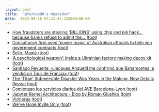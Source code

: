 ```yaml
---
layout: post
title:  "@fernand0's Mastodon"
date:  2023-09-16 07:22:44.422000+00:00
---
```

*  [How fraudsters are stealing 'BILLIONS' using chip and pin hack... because banks refuse to admit the... ](https://www.dailymail.co.uk/money/beatthescammers/article-12396705/How-fraudsters-stealing-BILLIONS-using-chip-pin-hack-banks-refuse-admit-scam-exists.htm) ([toot](https://mastodon.social/@fernand0/111073621732285785))
*  [Consultancy firm used ‘power maps’ of Australian officials to help win government contracts ](https://www.theguardian.com/australia-news/2023/sep/01/consultancy-firm-used-power-maps-of-australian-officials-to-help-win-government-contract) ([toot](https://mastodon.social/@fernand0/111070351784642555))
*  [Sello. Mamá ](https://avecesunafoto.wordpress.com/2023/09/14/sello-mama) ([toot](https://mastodon.social/@fernand0/111070288692127239))
*  [‘A psychological weapon’: inside a Ukrainian factory making decoy kit ](https://www.theguardian.com/world/2023/sep/04/a-psychological-weapon-inside-a-ukrainian-factory-making-decoy-ki) ([toot](https://mastodon.social/@fernand0/111070190220717193))
*  [Santiago Revuelta: «Jacques Anquetil me confirmó que Bahamontes le vendió un Tour de Francia» ](https://sport.jotdown.es/2023/08/22/santiago-revuelta-jacques-anquetil-me-confirmo-que-bahamontes-le-vendio-un-tour-de-francia) ([toot](https://mastodon.social/@fernand0/111069888441254279))
*  [The ‘Titan’ Submersible Disaster Was Years in the Making, New Details Reveal ](https://www.vanityfair.com/news/2023/08/titan-submersible-implosion-warning) ([toot](https://mastodon.social/@fernand0/111069720332038015))
*  [Comienzan los servicios diarios del AVE Barcelona-Lyon ](https://www.vialibre-ffe.com/noticias.asp?not=4053) ([toot](https://mastodon.social/@fernand0/111069000576158275))
*  [Jupyter Kernel Architecture - Blog by Roman Glushko ](https://www.romaglushko.com/blog/jupyter-kernel-architecture) ([toot](https://mastodon.social/@fernand0/111068635526859876))
*  [Vidrieras ](https://www.flickr.com/photos/fernand0/53158543721) ([toot](https://mastodon.social/@fernand0/111068604294379966))
*  [We've Gone Invite Only ](https://hub.fosstodon.org/were-invite-onl) ([toot](https://mastodon.social/@fernand0/111068436147902311))
